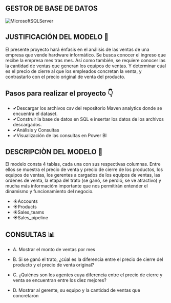 ## GESTOR DE BASE DE DATOS
![MicrosoftSQLServer](https://img.shields.io/badge/Microsoft%20SQL%20Server-CC2927?style=for-the-badge&logo=microsoft%20sql%20server&logoColor=white)


## JUSTIFICACIÓN DEL MODELO 🦾
El presente proyecto hará énfasis en el análisis de las ventas de una empresa que vende hardware informático. Se busca conocer el ingreso que recibe la 
empresa mes tras mes. Así como también, se requiere conocer las la cantidad de ventas que generan los equipos de ventas. Y determinar cúal es el precio de cierre 
al que los empleados concretan la venta, y contrastarlo con el precio original de venta del producto.

## Pasos para realizar el proyecto 👇
*  ✔Descargar los archivos csv del repositorio Maven analytics donde se encuentra el dataset. 
*  ✔Construir la base de datos en SQL e insertar los datos de los archivos descargados.
*  ✔Análisis y Consultas
*  ✔Visualización de las consultas en Power BI

## DESCRIPCIÒN DEL MODELO 📄
El modelo consta 4 tablas, cada una con sus respectivas columnas.
Entre ellos se muestra el precio de venta y precio de cierre de los productos, los equipos de ventas, los gerentes a cargados de los equipos de ventas,
las ordenes de venta, la etapa del trato (se ganó, se perdió, se ve atractivo) y mucha más informacióm importante que nos permitirán 
entender el dinamismo y funcionamiento del negocio.

 *  ☀Accounts 
 *  ☀Products 
 *  ☀Sales_teams
 *  ☀Sales_pipeline

    
## CONSULTAS 📊

*  A. Mostrar el monto de ventas por mes
  
*  B. Si se ganó el trato, ¿cúal es la diferencia entre el precio de cierre del producto y el precio de venta original?

*  C. ¿Quiénes son los agentes cuya diferencia entre el precio de cierre y venta se encuentran entre los diez mejores? 

*  D. Mostrar al gerente, su equipo y la cantidad de ventas que concretaron
